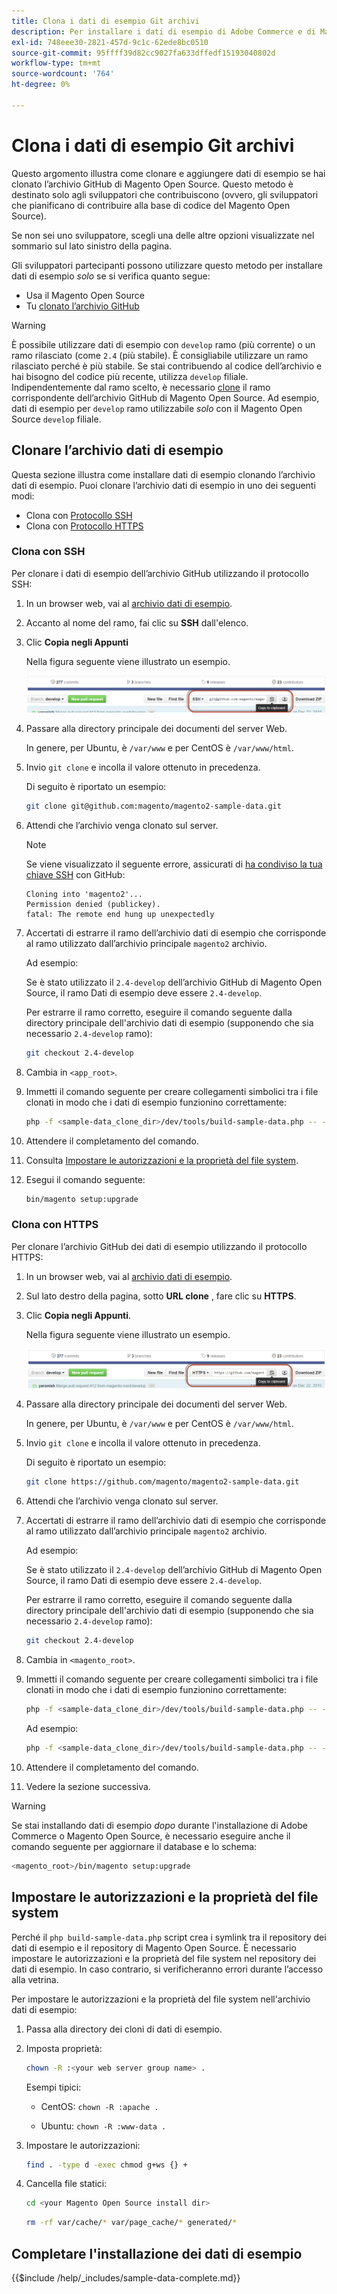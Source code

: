 ```yaml
---
title: Clona i dati di esempio Git archivi
description: Per installare i dati di esempio di Adobe Commerce e di Magento Open Source clonando gli archivi Git, segui la procedura riportata di seguito.
exl-id: 748eee30-2821-457d-9c1c-62ede8bc0510
source-git-commit: 95ffff39d82cc9027fa633dffedf15193040802d
workflow-type: tm+mt
source-wordcount: '764'
ht-degree: 0%

---
```


# Clona i dati di esempio Git archivi

Questo argomento illustra come clonare e aggiungere dati di esempio se hai clonato l’archivio GitHub di Magento Open Source. Questo metodo è destinato solo agli sviluppatori che contribuiscono (ovvero, gli sviluppatori che pianificano di contribuire alla base di codice del Magento Open Source).

Se non sei uno sviluppatore, scegli una delle altre opzioni visualizzate nel sommario sul lato sinistro della pagina.

Gli sviluppatori partecipanti possono utilizzare questo metodo per installare dati di esempio *solo* se si verifica quanto segue:

* Usa il Magento Open Source
* Tu [clonato l’archivio GitHub](https://developer.adobe.com/commerce/contributor/guides/install/clone-repository/)

>[!WARNING]
>
>È possibile utilizzare dati di esempio con `develop` ramo (più corrente) o un ramo rilasciato (come `2.4` (più stabile). È consigliabile utilizzare un ramo rilasciato perché è più stabile. Se stai contribuendo al codice dell’archivio e hai bisogno del codice più recente, utilizza `develop` filiale. Indipendentemente dal ramo scelto, è necessario [clone](https://developer.adobe.com/commerce/contributor/guides/install/clone-repository/) il ramo corrispondente dell’archivio GitHub di Magento Open Source. Ad esempio, dati di esempio per `develop` ramo utilizzabile *solo* con il Magento Open Source `develop` filiale.

## Clonare l’archivio dati di esempio

Questa sezione illustra come installare dati di esempio clonando l’archivio dati di esempio. Puoi clonare l’archivio dati di esempio in uno dei seguenti modi:

* Clona con [Protocollo SSH](#clone-with-ssh)
* Clona con [Protocollo HTTPS](#clone-with-https)

### Clona con SSH

Per clonare i dati di esempio dell’archivio GitHub utilizzando il protocollo SSH:

1. In un browser web, vai al [archivio dati di esempio](https://github.com/magento/magento2-sample-data).
1. Accanto al nome del ramo, fai clic su **SSH** dall&#39;elenco.
1. Clic **Copia negli Appunti**

   Nella figura seguente viene illustrato un esempio.

   ![Clonare l’archivio GitHub utilizzando SSH](../../assets/installation/install_mage2_clone-ssh.png)

1. Passare alla directory principale dei documenti del server Web.

   In genere, per Ubuntu, è `/var/www` e per CentOS è `/var/www/html`.

1. Invio `git clone` e incolla il valore ottenuto in precedenza.

   Di seguito è riportato un esempio:

   ```bash
   git clone git@github.com:magento/magento2-sample-data.git
   ```

1. Attendi che l’archivio venga clonato sul server.

   >[!NOTE]
   >
   >Se viene visualizzato il seguente errore, assicurati di [ha condiviso la tua chiave SSH](https://docs.github.com/articles/generating-ssh-keys/) con GitHub:<br>

   ```terminal
   Cloning into 'magento2'...
   Permission denied (publickey).
   fatal: The remote end hung up unexpectedly
   ```

1. Accertati di estrarre il ramo dell’archivio dati di esempio che corrisponde al ramo utilizzato dall’archivio principale `magento2` archivio.

   Ad esempio:

   Se è stato utilizzato il `2.4-develop` dell’archivio GitHub di Magento Open Source, il ramo Dati di esempio deve essere `2.4-develop`.

   Per estrarre il ramo corretto, eseguire il comando seguente dalla directory principale dell&#39;archivio dati di esempio (supponendo che sia necessario `2.4-develop` ramo):

   ```bash
   git checkout 2.4-develop
   ```

1. Cambia in `<app_root>`.
1. Immetti il comando seguente per creare collegamenti simbolici tra i file clonati in modo che i dati di esempio funzionino correttamente:

   ```bash
   php -f <sample-data_clone_dir>/dev/tools/build-sample-data.php -- --ce-source="<path_to_your_magento_instance>"
   ```

1. Attendere il completamento del comando.

1. Consulta [Impostare le autorizzazioni e la proprietà del file system](#set-file-system-ownership-and-permissions).

1. Esegui il comando seguente:

   ```bash
   bin/magento setup:upgrade
   ```

### Clona con HTTPS

Per clonare l’archivio GitHub dei dati di esempio utilizzando il protocollo HTTPS:

1. In un browser web, vai al [archivio dati di esempio](https://github.com/magento/magento2-sample-data).
1. Sul lato destro della pagina, sotto **URL clone** , fare clic su **HTTPS**.
1. Clic **Copia negli Appunti**.

   Nella figura seguente viene illustrato un esempio.

   ![Clonare l’archivio GitHub utilizzando HTTPS](../../assets/installation/install_mage2_clone-https.png)

1. Passare alla directory principale dei documenti del server Web.

   In genere, per Ubuntu, è `/var/www` e per CentOS è `/var/www/html`.

1. Invio `git clone` e incolla il valore ottenuto in precedenza.

   Di seguito è riportato un esempio:

   ```bash
   git clone https://github.com/magento/magento2-sample-data.git
   ```

1. Attendi che l’archivio venga clonato sul server.
1. Accertati di estrarre il ramo dell’archivio dati di esempio che corrisponde al ramo utilizzato dall’archivio principale `magento2` archivio.

   Ad esempio:

   Se è stato utilizzato il `2.4-develop` dell’archivio GitHub di Magento Open Source, il ramo Dati di esempio deve essere `2.4-develop`.

   Per estrarre il ramo corretto, eseguire il comando seguente dalla directory principale dell&#39;archivio dati di esempio (supponendo che sia necessario `2.4-develop` ramo):

   ```bash
   git checkout 2.4-develop
   ```

1. Cambia in `<magento_root>`.
1. Immetti il comando seguente per creare collegamenti simbolici tra i file clonati in modo che i dati di esempio funzionino correttamente:

   ```bash
   php -f <sample-data_clone_dir>/dev/tools/build-sample-data.php -- --ce-source="<path_to_your_magento_instance>"
   ```

   Ad esempio:

   ```bash
   php -f <sample-data_clone_dir>/dev/tools/build-sample-data.php -- --ce-source="/var/www/magento2"
   ```

1. Attendere il completamento del comando.
1. Vedere la sezione successiva.

>[!WARNING]
>
>Se stai installando dati di esempio *dopo* durante l&#39;installazione di Adobe Commerce o Magento Open Source, è necessario eseguire anche il comando seguente per aggiornare il database e lo schema:
>
>```bash
><magento_root>/bin/magento setup:upgrade
>```

## Impostare le autorizzazioni e la proprietà del file system

Perché il `php build-sample-data.php` script crea i symlink tra il repository dei dati di esempio e il repository di Magento Open Source. È necessario impostare le autorizzazioni e la proprietà del file system nel repository dei dati di esempio. In caso contrario, si verificheranno errori durante l’accesso alla vetrina.

Per impostare le autorizzazioni e la proprietà del file system nell&#39;archivio dati di esempio:

1. Passa alla directory dei cloni di dati di esempio.
1. Imposta proprietà:

   ```bash
   chown -R :<your web server group name> .
   ```

   Esempi tipici:

   * CentOS: `chown -R :apache .`

   * Ubuntu: `chown -R :www-data .`

1. Impostare le autorizzazioni:

   ```bash
   find . -type d -exec chmod g+ws {} +
   ```

1. Cancella file statici:

   ```bash
   cd <your Magento Open Source install dir>
   ```

   ```bash
   rm -rf var/cache/* var/page_cache/* generated/*
   ```

## Completare l&#39;installazione dei dati di esempio

{{$include /help/_includes/sample-data-complete.md}}
